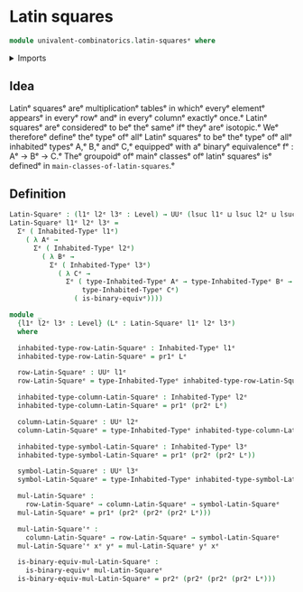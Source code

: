 # Latin squares

```agda
module univalent-combinatorics.latin-squaresᵉ where
```

<details><summary>Imports</summary>

```agda
open import foundation.binary-equivalencesᵉ
open import foundation.dependent-pair-typesᵉ
open import foundation.inhabited-typesᵉ
open import foundation.universe-levelsᵉ
```

</details>

## Idea

Latinᵉ squaresᵉ areᵉ multiplicationᵉ tablesᵉ in whichᵉ everyᵉ elementᵉ appearsᵉ in everyᵉ
rowᵉ andᵉ in everyᵉ columnᵉ exactlyᵉ once.ᵉ Latinᵉ squaresᵉ areᵉ consideredᵉ to beᵉ theᵉ
sameᵉ ifᵉ theyᵉ areᵉ isotopic.ᵉ Weᵉ thereforeᵉ defineᵉ theᵉ typeᵉ ofᵉ allᵉ Latinᵉ squaresᵉ to
beᵉ theᵉ typeᵉ ofᵉ allᵉ inhabitedᵉ typesᵉ A,ᵉ B,ᵉ andᵉ C,ᵉ equippedᵉ with aᵉ binaryᵉ
equivalenceᵉ fᵉ : Aᵉ → Bᵉ → C.ᵉ Theᵉ groupoidᵉ ofᵉ mainᵉ classesᵉ ofᵉ latinᵉ squaresᵉ isᵉ
definedᵉ in `main-classes-of-latin-squares`.ᵉ

## Definition

```agda
Latin-Squareᵉ : (l1ᵉ l2ᵉ l3ᵉ : Level) → UUᵉ (lsuc l1ᵉ ⊔ lsuc l2ᵉ ⊔ lsuc l3ᵉ)
Latin-Squareᵉ l1ᵉ l2ᵉ l3ᵉ =
  Σᵉ ( Inhabited-Typeᵉ l1ᵉ)
    ( λ Aᵉ →
      Σᵉ ( Inhabited-Typeᵉ l2ᵉ)
        ( λ Bᵉ →
          Σᵉ ( Inhabited-Typeᵉ l3ᵉ)
            ( λ Cᵉ →
              Σᵉ ( type-Inhabited-Typeᵉ Aᵉ → type-Inhabited-Typeᵉ Bᵉ →
                  type-Inhabited-Typeᵉ Cᵉ)
                ( is-binary-equivᵉ))))

module _
  {l1ᵉ l2ᵉ l3ᵉ : Level} (Lᵉ : Latin-Squareᵉ l1ᵉ l2ᵉ l3ᵉ)
  where

  inhabited-type-row-Latin-Squareᵉ : Inhabited-Typeᵉ l1ᵉ
  inhabited-type-row-Latin-Squareᵉ = pr1ᵉ Lᵉ

  row-Latin-Squareᵉ : UUᵉ l1ᵉ
  row-Latin-Squareᵉ = type-Inhabited-Typeᵉ inhabited-type-row-Latin-Squareᵉ

  inhabited-type-column-Latin-Squareᵉ : Inhabited-Typeᵉ l2ᵉ
  inhabited-type-column-Latin-Squareᵉ = pr1ᵉ (pr2ᵉ Lᵉ)

  column-Latin-Squareᵉ : UUᵉ l2ᵉ
  column-Latin-Squareᵉ = type-Inhabited-Typeᵉ inhabited-type-column-Latin-Squareᵉ

  inhabited-type-symbol-Latin-Squareᵉ : Inhabited-Typeᵉ l3ᵉ
  inhabited-type-symbol-Latin-Squareᵉ = pr1ᵉ (pr2ᵉ (pr2ᵉ Lᵉ))

  symbol-Latin-Squareᵉ : UUᵉ l3ᵉ
  symbol-Latin-Squareᵉ = type-Inhabited-Typeᵉ inhabited-type-symbol-Latin-Squareᵉ

  mul-Latin-Squareᵉ :
    row-Latin-Squareᵉ → column-Latin-Squareᵉ → symbol-Latin-Squareᵉ
  mul-Latin-Squareᵉ = pr1ᵉ (pr2ᵉ (pr2ᵉ (pr2ᵉ Lᵉ)))

  mul-Latin-Square'ᵉ :
    column-Latin-Squareᵉ → row-Latin-Squareᵉ → symbol-Latin-Squareᵉ
  mul-Latin-Square'ᵉ xᵉ yᵉ = mul-Latin-Squareᵉ yᵉ xᵉ

  is-binary-equiv-mul-Latin-Squareᵉ :
    is-binary-equivᵉ mul-Latin-Squareᵉ
  is-binary-equiv-mul-Latin-Squareᵉ = pr2ᵉ (pr2ᵉ (pr2ᵉ (pr2ᵉ Lᵉ)))
```